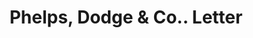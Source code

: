 ---
doi: 10.7916/D8MD0B2S
date_other: '1840'
date_other_textual: 1840-1849
form: correspondence
genre:
- Letters (correspondence)
name:
- Phelps, Dodge & Co.
object_in_context_url: https://biggert.cul.columbia.edu/items/view/ave_biggert_01093
subject_hierarchical_geographic:
- New York, New York, United States
subject_name:
- Phelps, Dodge & Co.
title: Phelps, Dodge & Co.. Letter
sort_title: Phelps, Dodge & Co.. Letter
call_number: ave_biggert_01093
coordinates:
- 40.71277777777778,-74.00583333333333
pid: ave_biggert_01093
identifiers: ave_biggert_01093
thumbnail: https://derivativo-2.library.columbia.edu/iiif/2/ldpd:344798/full/!256,256/0/native.jpg
permalink: /biggert/ave_biggert_01093/
layout: iiif-image-page
---